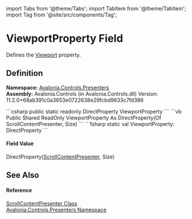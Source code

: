 import Tabs from '@theme/Tabs'; 
import TabItem from '@theme/TabItem'; 
import Tag from '@site/src/components/Tag'; 

# ViewportProperty Field


Defines the <a href="P_Avalonia_Controls_Presenters_ScrollContentPresenter_Viewport">Viewport</a> property.



## Definition
**Namespace:** <a href="N_Avalonia_Controls_Presenters">Avalonia.Controls.Presenters</a>  
**Assembly:** Avalonia.Controls (in Avalonia.Controls.dll) Version: 11.2.0+68ab391c0a3653e0722638e29fcbd9633c7fd386

<Tabs groupId="api-code-preview">
<TabItem value="csharp" label="C#">
```csharp
public static readonly DirectProperty<ScrollContentPresenter, Size> ViewportProperty
```
</TabItem>
<TabItem value="vb" label="VB">
```vb
Public Shared ReadOnly ViewportProperty As DirectProperty(Of ScrollContentPresenter, Size)
```
</TabItem>
<TabItem value="fsharp" label="F#">
```fsharp
static val ViewportProperty: DirectProperty<ScrollContentPresenter, Size>
```
</TabItem>
</Tabs>



#### Field Value
DirectProperty(<a href="T_Avalonia_Controls_Presenters_ScrollContentPresenter">ScrollContentPresenter</a>, Size)

## See Also


#### Reference
<a href="T_Avalonia_Controls_Presenters_ScrollContentPresenter">ScrollContentPresenter Class</a>  
<a href="N_Avalonia_Controls_Presenters">Avalonia.Controls.Presenters Namespace</a>  
